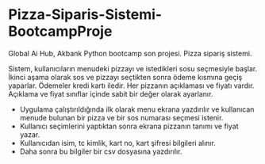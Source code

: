 # Pizza-Siparis-Sistemi-BootcampProje
Global Ai Hub, Akbank Python bootcamp son projesi. Pizza sipariş sistemi.


Sistem, kullanıcıların menudeki pizzayı ve istedikleri sosu seçmesiyle başlar. İkinci aşama olarak sos ve pizzayı seçtikten sonra ödeme kısmına geçiş yaparlar. Ödemeler kredi kartı iledir. Her pizzanın açıklaması ve fiyatı vardır. Açıklama ve fiyat sınıflar içinde sabit bir değer olarak ayarlanır.  
  
- Uygulama çalıştırıldığında ilk olarak menu ekrana yazdırılır ve kullanıcan menude bulunan bir pizza ve bir sos numarası seçmesi istenir.
- Kullanıcı seçimlerini yaptıktan sonra ekrana pizzanın tanımı ve fiyat yazar.
- Kullanıcıdan isim, tc kimlik, kart no, kart şifresi bilgileri alınır.
- Daha sonra bu bilgiler bir csv dosyasına yazdırılır.

